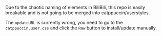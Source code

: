 Due to the chaotic naming of elements in BiliBili, this repo is easily breakable and is not going to be merged into catppuccin/userstyles.

The `updateURL` is currently wrong, you need to go to the `catppuccin.user.css` and click the `Raw` button to install/update manually.
